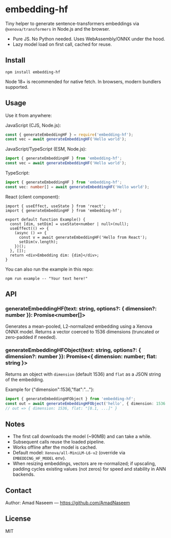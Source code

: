 # embedding-hf

Tiny helper to generate sentence-transformers embeddings via `@xenova/transformers` in Node.js and the browser.

- Pure JS. No Python needed. Uses WebAssembly/ONNX under the hood.
- Lazy model load on first call, cached for reuse.

## Install

```
npm install embedding-hf 
```

Node 18+ is recommended for native fetch. In browsers, modern bundlers supported.

## Usage

Use it from anywhere:

JavaScript (CJS, Node.js):
```js
const { generateEmbeddingHF } = require('embedding-hf');
const vec = await generateEmbeddingHF('Hello world');
```

JavaScript/TypeScript (ESM, Node.js):
```js
import { generateEmbeddingHF } from 'embedding-hf';
const vec = await generateEmbeddingHF('Hello world');
```

TypeScript:
```ts
import { generateEmbeddingHF } from 'embedding-hf';
const vec: number[] = await generateEmbeddingHF('Hello world');
```

React (client component):
```tsx
import { useEffect, useState } from 'react';
import { generateEmbeddingHF } from 'embedding-hf';

export default function Example() {
  const [dim, setDim] = useState<number | null>(null);
  useEffect(() => {
    (async () => {
      const v = await generateEmbeddingHF('Hello from React');
      setDim(v.length);
    })();
  }, []);
  return <div>Embedding dim: {dim}</div>;
}
```

You can also run the example in this repo:

```
npm run example -- "Your text here!"
```

## API

### generateEmbeddingHF(text: string, options?: { dimension?: number }): Promise<number[]>
Generates a mean-pooled, L2-normalized embedding using a Xenova ONNX model.
Returns a vector coerced to 1536 dimensions (truncated or zero-padded if needed).

### generateEmbeddingHFObject(text: string, options?: { dimension?: number }): Promise<{ dimension: number; flat: string }>
Returns an object with `dimension` (default 1536) and `flat` as a JSON string of the embedding.

Example for {"dimension":1536,"flat":"..."}:
```ts
import { generateEmbeddingHFObject } from 'embedding-hf';
const out = await generateEmbeddingHFObject('hello', { dimension: 1536 });
// out => { dimension: 1536, flat: "[0.1, ...]" }
```

## Notes
- The first call downloads the model (~90MB) and can take a while.
- Subsequent calls reuse the loaded pipeline.
- Works offline after the model is cached.
 - Default model: `Xenova/all-MiniLM-L6-v2` (override via `EMBEDDING_HF_MODEL` env).
 - When resizing embeddings, vectors are re-normalized; if upscaling, padding cycles existing values (not zeros) for speed and stability in ANN backends.

## Contact

Author: Amad Naseem — https://github.com/AmadNaseem

## License
MIT
